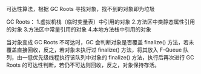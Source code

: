 可达性算法，根据 GC Roots 寻找对象，找不到的对象即为垃圾

GC Roots：
1.虚拟机栈（临时变量表）中引用的对象
2.方法区中类静态属性引用的对象
3.方法区中常量引用的对象
4.本地方法栈中引用的对象

当对象变成 GC Roots 不可达时，GC 会判断对象是否覆盖 finalize() 方法，若未覆盖直接回收，反之，若对象未执行过 finalize() 方法，将其放入 F-Queue 队列，由一低优先级线程执行该队列中对象的 finalize() 方法，执行后再次进行 GC Roots 的可达性判断，若仍不可达则回收，反之，对象保持存活。